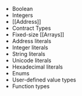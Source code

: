 - Boolean
- Integers
- [[Address]]
- Contract Types
- Fixed-size [[Arrays]]
- Address literals
- Integer literals
- String literals
- Unicode literals
- Hexadecimal literals
- Enums
- User-defined value types
- Function types